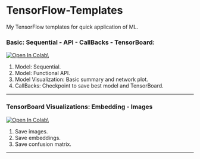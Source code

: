 # TensorFlow-Templates
My TensorFlow templates for quick application of ML.

### Basic: Sequential - API - CallBacks - TensorBoard:

<a href="https://colab.research.google.com/github/RGivisiez/TensorFlow-Templates/blob/main/Basic_Sequential_API_CallBacks_TensorBoard.ipynb"><img src="https://colab.research.google.com/assets/colab-badge.svg" alt="Open In Colab\"/></a>

1. Model: Sequential.
2. Model: Functional API.
3. Model Visualization: Basic summary and network plot.
4. CallBacks: Checkpoint to save best model and TensorBoard.

------

### TensorBoard Visualizations: Embedding - Images

<a href="https://colab.research.google.com/github/RGivisiez/TensorFlow-Templates/blob/main/TensorBoard_Visualizations.ipynb\"><img src="https://colab.research.google.com/assets/colab-badge.svg" alt="Open In Colab\"/></a>

1. Save images.
2. Save embeddings.
3. Save confusion matrix.
------
